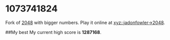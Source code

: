 # 1073741824
Fork of [2048](http://gabrielecirulli.github.io/2048/) with bigger numbers. Play it online at [xyz::jadonfowler->2048](http://jadonfowler.xyz/2048).

##My best
My current high score is **1287168**.

